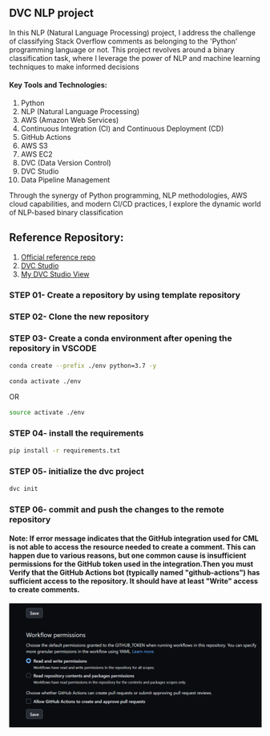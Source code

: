 ## DVC NLP project 
In this NLP (Natural Language Processing) project, I address the challenge of classifying Stack Overflow comments as belonging to the 'Python' programming language or not. This project revolves around a binary classification task, where I leverage the power of NLP and machine learning techniques to make informed decisions

#### Key Tools and Technologies:

1. Python
2. NLP (Natural Language Processing)
3. AWS (Amazon Web Services)
4. Continuous Integration (CI) and Continuous Deployment (CD)
5. GitHub Actions
6. AWS S3
7. AWS EC2
8. DVC (Data Version Control)
9. DVC Studio
10. Data Pipeline Management

Through the synergy of Python programming, NLP methodologies, AWS cloud capabilities, and modern CI/CD practices, I explore the dynamic world of NLP-based binary classification

## Reference Repository:

1. [Official reference repo](https://github.com/iterative/example-get-started)
2. [DVC Studio](https://studio.iterative.ai/)
3. [My DVC Studio View](https://studio.iterative.ai/user/shivpalSW/projects/DVC-NLP-Simple-usecase-2athy60zhk)

### STEP 01- Create a repository by using template repository

### STEP 02- Clone the new repository

### STEP 03- Create a conda environment after opening the repository in VSCODE

```bash
conda create --prefix ./env python=3.7 -y
```

```bash
conda activate ./env
```
OR
```bash
source activate ./env
```

### STEP 04- install the requirements
```bash
pip install -r requirements.txt
```

### STEP 05- initialize the dvc project
```bash
dvc init
```

### STEP 06- commit and push the changes to the remote repository

#### Note: If error message indicates that the GitHub integration used for CML is not able to access the resource needed to create a comment. This can happen due to various reasons, but one common cause is insufficient permissions for the GitHub token used in the integration.Then you must Verify that the GitHub Actions bot (typically named "github-actions") has sufficient access to the repository. It should have at least "Write" access to create comments.
![settings page screenshot](image.png)
